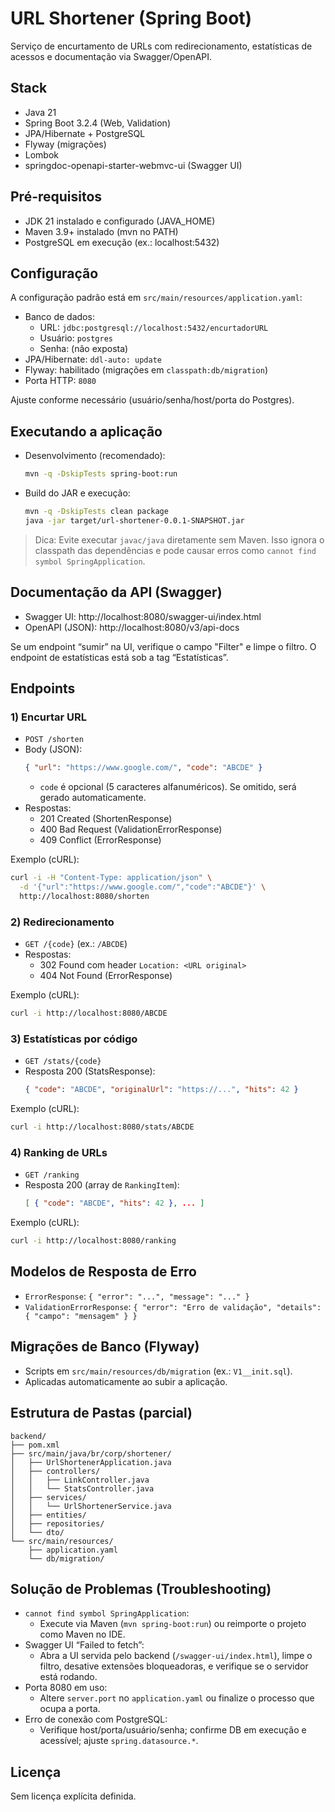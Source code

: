 # URL Shortener (Spring Boot)

Serviço de encurtamento de URLs com redirecionamento, estatísticas de acessos e documentação via Swagger/OpenAPI.

## Stack
- Java 21
- Spring Boot 3.2.4 (Web, Validation)
- JPA/Hibernate + PostgreSQL
- Flyway (migrações)
- Lombok
- springdoc-openapi-starter-webmvc-ui (Swagger UI)

## Pré-requisitos
- JDK 21 instalado e configurado (JAVA_HOME)
- Maven 3.9+ instalado (mvn no PATH)
- PostgreSQL em execução (ex.: localhost:5432)

## Configuração
A configuração padrão está em `src/main/resources/application.yaml`:

- Banco de dados:
  - URL: `jdbc:postgresql://localhost:5432/encurtadorURL`
  - Usuário: `postgres`
  - Senha: (não exposta)
- JPA/Hibernate: `ddl-auto: update`
- Flyway: habilitado (migrações em `classpath:db/migration`)
- Porta HTTP: `8080`

Ajuste conforme necessário (usuário/senha/host/porta do Postgres).

## Executando a aplicação

- Desenvolvimento (recomendado):
  ```bash
  mvn -q -DskipTests spring-boot:run
  ```
- Build do JAR e execução:
  ```bash
  mvn -q -DskipTests clean package
  java -jar target/url-shortener-0.0.1-SNAPSHOT.jar
  ```

> Dica: Evite executar `javac/java` diretamente sem Maven. Isso ignora o classpath das dependências e pode causar erros como `cannot find symbol SpringApplication`.

## Documentação da API (Swagger)
- Swagger UI: http://localhost:8080/swagger-ui/index.html
- OpenAPI (JSON): http://localhost:8080/v3/api-docs

Se um endpoint “sumir” na UI, verifique o campo "Filter" e limpe o filtro. O endpoint de estatísticas está sob a tag “Estatísticas”.

## Endpoints

### 1) Encurtar URL
- `POST /shorten`
- Body (JSON):
  ```json
  { "url": "https://www.google.com/", "code": "ABCDE" }
  ```
  - `code` é opcional (5 caracteres alfanuméricos). Se omitido, será gerado automaticamente.
- Respostas:
  - 201 Created (ShortenResponse)
  - 400 Bad Request (ValidationErrorResponse)
  - 409 Conflict (ErrorResponse)

Exemplo (cURL):
```bash
curl -i -H "Content-Type: application/json" \
  -d '{"url":"https://www.google.com/","code":"ABCDE"}' \
  http://localhost:8080/shorten
```

### 2) Redirecionamento
- `GET /{code}` (ex.: `/ABCDE`)
- Respostas:
  - 302 Found com header `Location: <URL original>`
  - 404 Not Found (ErrorResponse)

Exemplo (cURL):
```bash
curl -i http://localhost:8080/ABCDE
```

### 3) Estatísticas por código
- `GET /stats/{code}`
- Resposta 200 (StatsResponse):
  ```json
  { "code": "ABCDE", "originalUrl": "https://...", "hits": 42 }
  ```

Exemplo (cURL):
```bash
curl -i http://localhost:8080/stats/ABCDE
```

### 4) Ranking de URLs
- `GET /ranking`
- Resposta 200 (array de `RankingItem`):
  ```json
  [ { "code": "ABCDE", "hits": 42 }, ... ]
  ```

Exemplo (cURL):
```bash
curl -i http://localhost:8080/ranking
```

## Modelos de Resposta de Erro
- `ErrorResponse`: `{ "error": "...", "message": "..." }`
- `ValidationErrorResponse`: `{ "error": "Erro de validação", "details": { "campo": "mensagem" } }`

## Migrações de Banco (Flyway)
- Scripts em `src/main/resources/db/migration` (ex.: `V1__init.sql`).
- Aplicadas automaticamente ao subir a aplicação.

## Estrutura de Pastas (parcial)
```
backend/
├── pom.xml
├── src/main/java/br/corp/shortener/
│   ├── UrlShortenerApplication.java
│   ├── controllers/
│   │   ├── LinkController.java
│   │   └── StatsController.java
│   ├── services/
│   │   └── UrlShortenerService.java
│   ├── entities/
│   ├── repositories/
│   └── dto/
└── src/main/resources/
    ├── application.yaml
    └── db/migration/
```

## Solução de Problemas (Troubleshooting)
- `cannot find symbol SpringApplication`:
  - Execute via Maven (`mvn spring-boot:run`) ou reimporte o projeto como Maven no IDE.
- Swagger UI “Failed to fetch”:
  - Abra a UI servida pelo backend (`/swagger-ui/index.html`), limpe o filtro, desative extensões bloqueadoras, e verifique se o servidor está rodando.
- Porta 8080 em uso:
  - Altere `server.port` no `application.yaml` ou finalize o processo que ocupa a porta.
- Erro de conexão com PostgreSQL:
  - Verifique host/porta/usuário/senha; confirme DB em execução e acessível; ajuste `spring.datasource.*`.

## Licença
Sem licença explícita definida.